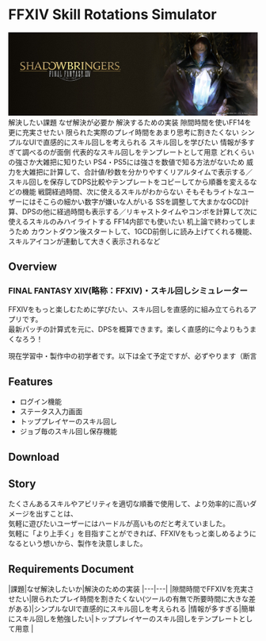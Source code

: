 # FFXIV Skill Rotations Simulator

![shadowbringers_6.jpeg](shadowbringers_6.jpeg)
解決したい課題	なぜ解決が必要か	解決するための実装
隙間時間を使いFF14を更に充実させたい	限られた実際のプレイ時間をあまり思考に割きたくない	シンプルなUIで直感的にスキル回しを考えられる
スキル回しを学びたい	情報が多すぎて調べるのが面倒	代表的なスキル回しをテンプレートとして用意
どれくらいの強さか大雑把に知りたい	PS4・PS5には強さを数値で知る方法がないため	威力を大雑把に計算して、合計値/秒数を分かりやすくリアルタイムで表示する／スキル回しを保存してDPS比較やテンプレートをコピーしてから順番を変えるなどの機能
戦闘経過時間、次に使えるスキルがわからない	そもそもライトなユーザーにはそこらの細かい数字が嫌いな人がいる	SSを調整して大まかなGCD計算、DPSの他に経過時間も表示する／リキャストタイムやコンボを計算して次に使えるスキルのみハイライトする
FF14内部でも使いたい	机上論で終わってしまうため	カウントダウン後スタートして、1GCD前倒しに読み上げてくれる機能、スキルアイコンが連動して大きく表示されるなど


## Overview
### FINAL FANTASY XIV(略称：FFXIV)・スキル回しシミュレーター
FFXIVをもっと楽しむために学びたい、スキル回しを直感的に組み立てられるアプリです。<br>最新パッチの計算式を元に、DPSを概算できます。楽しく直感的に今よりもうまくなろう！

現在学習中・製作中の初学者です。以下は全て予定ですが、必ずやります（断言
## Features
- ログイン機能
- ステータス入力画面
- トッププレイヤーのスキル回し
- ジョブ毎のスキル回し保存機能

## Download

## Story
たくさんあるスキルやアビリティを適切な順番で使用して、より効率的に高いダメージを出すことは、<br>気軽に遊びたいユーザーにはハードルが高いものだと考えていました。<br>気軽に「より上手く」を目指すことができれば、FFXIVをもっと楽しめるようになるという想いから、製作を決意しました。

## Requirements Document

|課題|なぜ解決したいか|解決のための実装
|---|---|
|隙間時間でFFXIVを充実させたい|限られたプレイ時間を割きたくない(ツールの有無で所要時間に大きな差がある)|シンプルなUIで直感的にスキル回しを考えられる
|情報が多すぎる|簡単にスキル回しを勉強したい|トッププレイヤーのスキル回しをテンプレートとして用意
|
